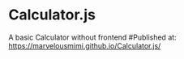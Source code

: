 # Calculator.js
A basic Calculator without frontend
#Published at:
 https://marvelousmimi.github.io/Calculator.js/
